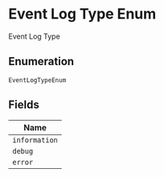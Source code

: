 
# Event Log Type Enum

Event Log Type

## Enumeration

`EventLogTypeEnum`

## Fields

| Name |
|  --- |
| `information` |
| `debug` |
| `error` |

